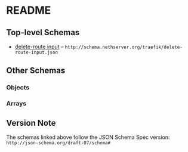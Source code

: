 # README

## Top-level Schemas

*   [delete-route input](./delete-route-input.md "Delete a HTTP route") – `http://schema.nethserver.org/traefik/delete-route-input.json`

## Other Schemas

### Objects



### Arrays



## Version Note

The schemas linked above follow the JSON Schema Spec version: `http://json-schema.org/draft-07/schema#`
